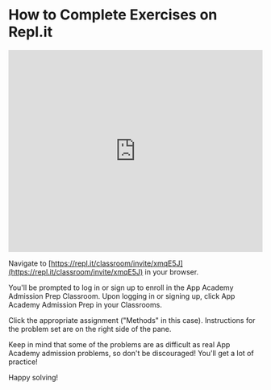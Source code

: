 # How to Complete Exercises on Repl.it

<iframe src="https://player.vimeo.com/video/188359100?rel=0&autoplay=1" width="100%" height="400px" frameborder="0" webkitallowfullscreen="" mozallowfullscreen="" allowfullscreen="" style="line-height: 1.6em;" rel="line-height: 1.6em;"></iframe>


Navigate to
[https://repl.it/classroom/invite/xmqE5J](https://repl.it/classroom/invite/xmqE5J)
in your browser.

You'll be prompted to log in or sign up to enroll in the App Academy Admission
Prep Classroom. Upon logging in or signing up, click App Academy Admission Prep
in your Classrooms.

Click the appropriate assignment ("Methods" in this case). Instructions for the
problem set are on the right side of the pane.

Keep in mind that some of the problems are as difficult as real App Academy
admission problems, so don't be discouraged! You'll get a lot of practice!

Happy solving!
